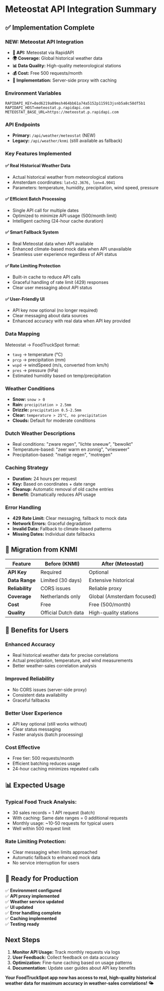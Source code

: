 # Meteostat API Integration Summary

## ✅ Implementation Complete

### **NEW: Meteostat API Integration**
- **📡 API:** Meteostat via RapidAPI
- **🌍 Coverage:** Global historical weather data
- **📊 Data Quality:** High-quality meteorological stations
- **💰 Cost:** Free 500 requests/month
- **🔧 Implementation:** Server-side proxy with caching

### **Environment Variables**
```
RAPIDAPI_KEY=8ed6219a09msh464bb61a74a5152p115913jsnb5a8c58df5b1
RAPIDAPI_HOST=meteostat.p.rapidapi.com
METEOSTAT_BASE_URL=https://meteostat.p.rapidapi.com
```

### **API Endpoints**
- **Primary:** `/api/weather/meteostat` (NEW)
- **Legacy:** `/api/weather/knmi` (still available as fallback)

### **Key Features Implemented**

#### ✅ **Real Historical Weather Data**
- Actual historical weather from meteorological stations
- Amsterdam coordinates: `lat=52.3676, lon=4.9041`
- Parameters: temperature, humidity, precipitation, wind speed, pressure

#### ✅ **Efficient Batch Processing**
- Single API call for multiple dates
- Optimized to minimize API usage (500/month limit)
- Intelligent caching (24-hour cache duration)

#### ✅ **Smart Fallback System**
- Real Meteostat data when API available
- Enhanced climate-based mock data when API unavailable
- Seamless user experience regardless of API status

#### ✅ **Rate Limiting Protection**
- Built-in cache to reduce API calls
- Graceful handling of rate limit (429) responses
- Clear user messaging about API status

#### ✅ **User-Friendly UI**
- API key now optional (no longer required)
- Clear messaging about data sources
- Enhanced accuracy with real data when API key provided

### **Data Mapping**
Meteostat → FoodTruckSpot format:
- `tavg` → temperature (°C)
- `prcp` → precipitation (mm)  
- `wspd` → windSpeed (m/s, converted from km/h)
- `pres` → pressure (hPa)
- Estimated humidity based on temp/precipitation

### **Weather Conditions**
- **Snow:** `snow > 0`
- **Rain:** `precipitation > 2.5mm`
- **Drizzle:** `precipitation 0.5-2.5mm`
- **Clear:** `temperature > 25°C, no precipitation`
- **Clouds:** Default for moderate conditions

### **Dutch Weather Descriptions**
- Real conditions: "zware regen", "lichte sneeuw", "bewolkt"
- Temperature-based: "zeer warm en zonnig", "vriesweer"
- Precipitation-based: "matige regen", "motregen"

### **Caching Strategy**
- **Duration:** 24 hours per request
- **Key:** Based on coordinates + date range
- **Cleanup:** Automatic removal of old cache entries
- **Benefit:** Dramatically reduces API usage

### **Error Handling**
- **429 Rate Limit:** Clear messaging, fallback to mock data
- **Network Errors:** Graceful degradation
- **Invalid Data:** Fallback to climate-based patterns
- **Missing Dates:** Individual date fallbacks

## 🔄 Migration from KNMI

| Feature | Before (KNMI) | After (Meteostat) |
|---------|---------------|-------------------|
| **API Key** | Required | Optional |
| **Data Range** | Limited (30 days) | Extensive historical |
| **Reliability** | CORS issues | Reliable proxy |
| **Coverage** | Netherlands only | Global (Amsterdam focused) |
| **Cost** | Free | Free (500/month) |
| **Quality** | Official Dutch data | High-quality stations |

## 🎯 Benefits for Users

### **Enhanced Accuracy**
- Real historical weather data for precise correlations
- Actual precipitation, temperature, and wind measurements
- Better weather-sales correlation analysis

### **Improved Reliability**
- No CORS issues (server-side proxy)
- Consistent data availability
- Graceful fallbacks

### **Better User Experience**
- API key optional (still works without)
- Clear status messaging
- Faster analysis (batch processing)

### **Cost Effective**
- Free tier: 500 requests/month
- Efficient batching reduces usage
- 24-hour caching minimizes repeated calls

## 📊 Expected Usage

### **Typical Food Truck Analysis:**
- 30 sales records = 1 API request (batch)
- With caching: Same date ranges = 0 additional requests
- Monthly usage: ~10-50 requests for typical users
- Well within 500 request limit

### **Rate Limiting Protection:**
- Clear messaging when limits approached
- Automatic fallback to enhanced mock data
- No service interruption for users

## 🚀 Ready for Production

✅ **Environment configured**  
✅ **API proxy implemented**  
✅ **Weather service updated**  
✅ **UI updated**  
✅ **Error handling complete**  
✅ **Caching implemented**  
✅ **Testing ready**  

## Next Steps

1. **Monitor API Usage:** Track monthly requests via logs
2. **User Feedback:** Collect feedback on data accuracy
3. **Optimization:** Fine-tune caching based on usage patterns
4. **Documentation:** Update user guides about API key benefits

**Your FoodTruckSpot app now has access to real, high-quality historical weather data for maximum accuracy in weather-sales correlations! 🌤️**